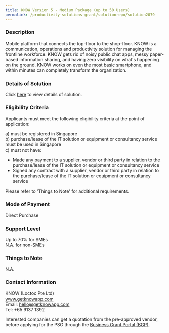 ```yaml
---
title: KNOW Version 5 - Medium Package (up to 50 Users)
permalink: /productivity-solutions-grant/solutionrepo/solution2079
---
```


### Description

Mobile platform that connects the top-floor to the shop-floor. KNOW is a communication, operations and productivity solution for managing the frontline workforce. KNOW gets rid of noisy public chat apps, messy paper-based information sharing, and having zero visibility on what's happening on the ground. KNOW works on even the most basic smartphone, and within minutes can completely transform the organization. 

### Details of Solution

Click <a href='https://www.gobusiness.gov.sg/images/psg/Loctoc_Annex_3_wef_23_April_2020_Part_2.pdf' target='_blank' rel='noopener'>here</a> to view details of solution.

### Eligibility Criteria

Applicants must meet the following eligibility criteria at the point of application:

a) must be registered in Singapore <br>
b) purchase/lease of the IT solution or equipment or consultancy service must be used in Singapore <br>
c) must not have:
- Made any payment to a supplier, vendor or third party in relation to the purchase/lease of the IT solution or equipment or consultancy service
- Signed any contract with a supplier, vendor or third party in relation to the purchase/lease of the IT solution or equipment or consultancy service

Please refer to 'Things to Note' for additional requirements.

### Mode of Payment
Direct Purchase

### Support Level
Up to 70% for SMEs <br>
N.A. for non-SMEs

### Things to Note
N.A.

### Contact Information
KNOW (Loctoc Pte Ltd)<br>www.getknowapp.com<br>Email: hello@getknowapp.com<br>Tel: +65 9137 1392

Interested companies can get a quotation from the pre-approved vendor, before applying for the PSG through the <a target='_blank' rel='noopener' href='https://www.businessgrants.gov.sg/'>Business Grant Portal (BGP)</a>.
